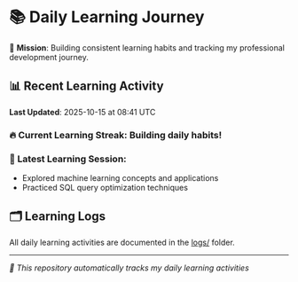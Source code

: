 # 📚 Daily Learning Journey

🎯 **Mission**: Building consistent learning habits and tracking my professional development journey.

## 📊 Recent Learning Activity

**Last Updated**: 2025-10-15 at 08:41 UTC

### 🔥 Current Learning Streak: Building daily habits!

### 📝 Latest Learning Session:
- Explored machine learning concepts and applications
- Practiced SQL query optimization techniques

## 🗂️ Learning Logs

All daily learning activities are documented in the [logs/](./logs/) folder.

---
*🤖 This repository automatically tracks my daily learning activities*
